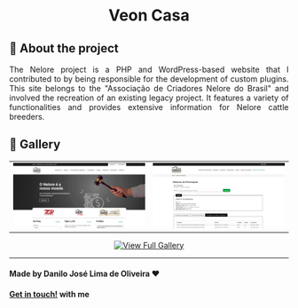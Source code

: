 <div align="center">

</div>

<div align="center">

# Veon Casa

</div>

## :iphone: About the project

<p align="justify">
The Nelore project is a PHP and WordPress-based website that I contributed to by being responsible for the development of custom plugins. This site belongs to the "Associação de Criadores Nelore do Brasil" and involved the recreation of an existing legacy project. It features a variety of functionalities and provides extensive information for Nelore cattle breeders.
</p>

## 📸 Gallery

<table>
  <tr>
    <td align="center">
      <img src="./assets/Home.png" alt="Home" width="600"/><br/>
    </td>
    <td align="center">
      <img src="./assets/Resultados.png" alt="Lista" width="600"/><br/>
    </td>
  </tr>
</table>

<p align="center">
  <a href="https://flic.kr/s/aHBqjCcjX6" target="_blank">
    <img src="https://img.shields.io/badge/View%20Full%20Gallery-0078D7?style=for-the-badge&logo=google&logoColor=white" alt="View Full Gallery"/>
  </a>
</p>

---

#### Made by Danilo José Lima de Oliveira ♥ 
#### [Get in touch!](https://www.linkedin.com/in/danilo-js/) with me 

[vc]: https://code.visualstudio.com/
[vceditconfig]: https://marketplace.visualstudio.com/items?itemName=EditorConfig.EditorConfig
[vceslint]: https://marketplace.visualstudio.com/items?itemName=dbaeumer.vscode-eslint
[vcprettier]: https://marketplace.visualstudio.com/items?itemName=esbenp.prettier-vscode